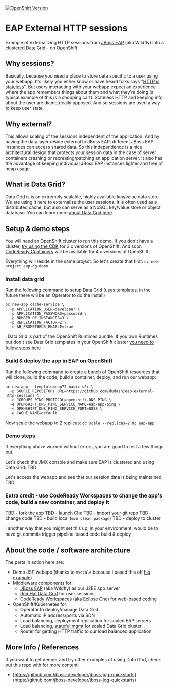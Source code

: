 [![OpenShift Version][openshift-heximage]][openshift-url]

# EAP External HTTP sessions
Example of externalizing HTTP sessions from [JBoss EAP][11] (aka Wildfly) into a clustered [Data Grid][7] - on OpenShift

## Why sessions?
Basically, because you need a place to store data specific to a user using your webapp. It's likely you either know or have heard folks says "[HTTP is stateless][1]". But users interacting with your webapp expect an experience where the app remembers things about them and what they're doing (a typical example of this is a shopping cart). Stateless HTTP and keeping info about the user are diametrically opposed. And so sessions are used a way to keep user state.

## Why external?
This allows scaling of the sessions independent of the application. And by having the data layer reside external to JBoss EAP, different JBoss EAP instances can  access shared data. So this independence is a nice architectural design that protects your session data in the case of server containers crashing or recreating/patching an application server. It also has the advantage of keeping individual JBoss EAP instances lighter and free of heap usage.

## What is Data Grid?
Data Grid is is an extremely scalable, highly available key/value data store. We are using it here to externalize the user sessions. It is often used as a distributed cache, but also can serve as a NoSQL key/value store or object database. You can learn more [about Data Grid here][7].

## Setup & demo steps
You will need an OpenShift cluster to run this demo. If you don't have a cluster, [try using the CDK][8] for 3.x versions of OpenShift. And soon [CodeReady Containers][9] will be available for 4.x versions of OpenShift.

Everything will reside in the same project. So let's create that first:
```oc new-project eap-dg-demo```

### Install data grid
Run the following command to setup Data Grid (uses templates, in the future there will be an Operator to do the install)

```
oc new-app cache-service \
  -p APPLICATION_USER=developer \
  -p APPLICATION_PASSWORD=password \
  -p NUMBER_OF_INSTANCES=3 \
  -p REPLICATION_FACTOR=2 \
  -e AB_PROMETHEUS_ENABLE=true
```

:information_source: Data Grid is part of the OpenShift Runtimes bundle. If you own Runtimes but don't see Data Grid templates in your OpenShift cluster [you need to follow steps here][12]

### Build & deploy the app in EAP on OpenShift
Run the following command to create a bunch of OpenShift resources that will clone, build the code, build a container, deploy, and run our webapp:
```
oc new-app --template=eap72-basic-s2i \
  -p SOURCE_REPOSITORY_URL=https://github.com/dudash/eap-external-http-sessions \
  -e JGROUPS_PING_PROTOCOL=openshift.DNS_PING \
  -e OPENSHIFT_DNS_PING_SERVICE_NAME=eap-app-ping \
  -e OPENSHIFT_DNS_PING_SERVICE_PORT=8888 \
  -e CACHE_NAME=default
```

Now scale the webapp to 2 replicas:
```oc scale --replicas=2 dc eap-app```

### Demo steps
If everything above worked without errors, you are good to test a few things out. 

Let's check the JMX console and make sure EAP is clustered and using Data Grid:
TBD

Let's access the webapp and see that our session data is being maintained.
TBD


### Extra credit - use CodeReady Workspaces to change the app's code, build a new container, and deploy it
TBD - fork the app
TBD - launch Che
TBD - import your git repo
TBD - change code
TBD - build local (`mvn clean package`)
TBD - deploy to cluster

:information_source: another way that you might set this up, in your environment, would be to have git commits trigger pipeline-based code build & deploy

## About the code / software architecture
The parts in action here are:
* Demo JSP webapp (thanks to `mvocale` because I based this off [his example][2])
* Middleware components for:
    * [JBoss EAP][11] (aka Wildfly) as our J2EE app server
    * [Red Hat Data Grid][7] for user sessions
    * [CodeReady Workspaces][10] (aka Eclipse Che) for web-based coding
* OpenShift/Kubernetes for:
    * Operator to deploy/manage Data Grid 
    * Automatic IP address/ports via SDN
    * Load balancing, deployment replication for scaled EAP servers
    * Load balancing, [stateful mgmt][14] for scaled Data Grid cluster
    * Router for getting HTTP traffic to our load balanced application

## More Info / References
If you want to get deeper and try other examples of using Data Grid, check out this repo with for more content:
* [https://github.com/jboss-developer/jboss-jdg-quickstarts](https://github.com/jboss-developer/jboss-jdg-quickstarts)


[1]: https://launchschool.com/books/http/read/statefulness
[2]: https://github.com/mvocale/http-session-counter-openshift
[3]: https://github.com/eformat/openshift-v3-workshop/blob/master/16.%20Web%20Session%20Replication%20and%20JBoss%20EAP%20Clustering.md
[4]: https://access.redhat.com/documentation/en-us/red_hat_jboss_enterprise_application_platform/7.2/html/configuration_guide/configuring_high_availability#jdg_externalize_http_sessions
[5]: https://developers.redhat.com/blog/2018/05/04/externalized-http-session-in-openshift-3-9/
[6]: https://redislabs.com/blog/cache-vs-session-store/
[7]: https://www.redhat.com/en/technologies/jboss-middleware/data-grid
[8]: https://developers.redhat.com/products/cdk
[9]: https://github.com/code-ready/crc
[10]: https://developers.redhat.com/products/codeready-workspaces/overview
[11]: https://www.redhat.com/en/technologies/jboss-middleware/application-platform
[12]: https://access.redhat.com/documentation/en-us/red_hat_data_grid/7.3/html/red_hat_data_grid_for_openshift/os_services#confirming_service_availability
[13]: https://github.com/jboss-developer/jboss-jdg-quickstarts
[14]: https://kubernetes.io/docs/concepts/workloads/controllers/statefulset/

[openshift-heximage]: https://img.shields.io/badge/openshift-3.11-BB261A.svg
[openshift-url]: https://docs.openshift.com/container-platform/3.11/welcome/index.html